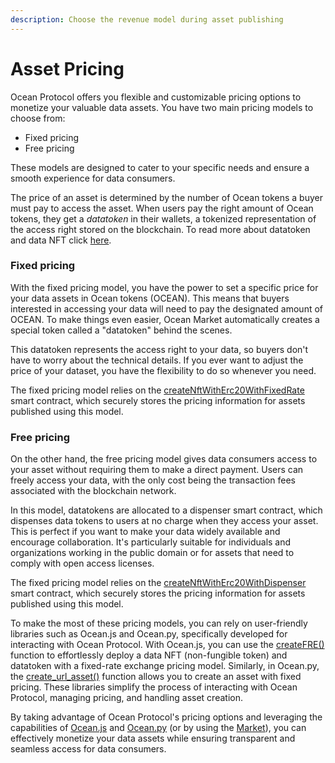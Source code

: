 ```yaml
---
description: Choose the revenue model during asset publishing
---
```


# Asset Pricing



Ocean Protocol offers you flexible and customizable pricing options to monetize your valuable data assets. You have two main pricing models to choose from:&#x20;

* Fixed pricing&#x20;
* Free pricing

These models are designed to cater to your specific needs and ensure a smooth experience for data consumers.

The price of an asset is determined by the number of Ocean tokens a buyer must pay to access the asset. When users pay the right amount of Ocean tokens, they get a _datatoken_ in their wallets, a tokenized representation of the access right stored on the blockchain. To read more about datatoken and data NFT click [here](datanft-and-datatoken/).

### Fixed pricing

With the fixed pricing model, you have the power to set a specific price for your data assets in Ocean tokens (OCEAN). This means that buyers interested in accessing your data will need to pay the designated amount of OCEAN. To make things even easier, Ocean Market automatically creates a special token called a "datatoken" behind the scenes.&#x20;

This datatoken represents the access right to your data, so buyers don't have to worry about the technical details. If you ever want to adjust the price of your dataset, you have the flexibility to do so whenever you need.&#x20;

The fixed pricing model relies on the [createNftWithErc20WithFixedRate](https://github.com/oceanprotocol/contracts/blob/main/contracts/ERC721Factory.sol#LL674C14-L674C45) smart contract, which securely stores the pricing information for assets published using this model.

### Free pricing

On the other hand, the free pricing model gives data consumers access to your asset without requiring them to make a direct payment. Users can freely access your data, with the only cost being the transaction fees associated with the blockchain network.&#x20;

In this model, datatokens are allocated to a dispenser smart contract, which dispenses data tokens to users at no charge when they access your asset. This is perfect if you want to make your data widely available and encourage collaboration. It's particularly suitable for individuals and organizations working in the public domain or for assets that need to comply with open access licenses.

The fixed pricing model relies on the [createNftWithErc20WithDispenser](https://github.com/oceanprotocol/contracts/blob/main/contracts/ERC721Factory.sol#LL713C14-L713C45) smart contract, which securely stores the pricing information for assets published using this model.



To make the most of these pricing models, you can rely on user-friendly libraries such as Ocean.js and Ocean.py, specifically developed for interacting with Ocean Protocol. With Ocean.js, you can use the [createFRE() ](ocean.js/publish.md)function to effortlessly deploy a data NFT (non-fungible token) and datatoken with a fixed-rate exchange pricing model. Similarly, in Ocean.py, the [create\_url\_asset()](ocean.py/publish-flow.md) function allows you to create an asset with fixed pricing. These libraries simplify the process of interacting with Ocean Protocol, managing pricing, and handling asset creation.

By taking advantage of Ocean Protocol's pricing options and leveraging the capabilities of [Ocean.js](ocean.js/) and [Ocean.py](ocean.py/) (or by using the [Market](../user-guides/using-ocean-market.md)), you can effectively monetize your data assets while ensuring transparent and seamless access for data consumers.&#x20;
